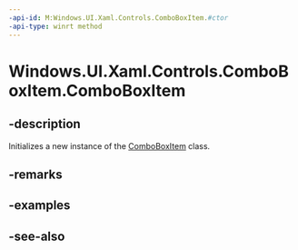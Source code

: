 ```yaml
---
-api-id: M:Windows.UI.Xaml.Controls.ComboBoxItem.#ctor
-api-type: winrt method
---
```


<!-- Method syntax
public ComboBoxItem()
-->

# Windows.UI.Xaml.Controls.ComboBoxItem.ComboBoxItem

## -description
Initializes a new instance of the [ComboBoxItem](comboboxitem.md) class.


## -remarks

## -examples

## -see-also
